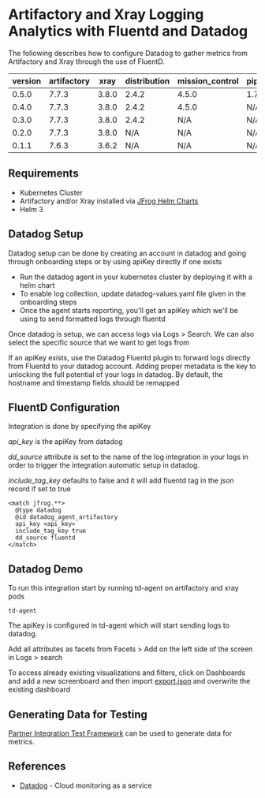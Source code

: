 # Artifactory and Xray Logging Analytics with Fluentd and Datadog

The following describes how to configure Datadog to gather metrics from Artifactory and Xray through the use of FluentD.

| version | artifactory | xray  | distribution | mission_control | pipelines |
|---------|-------------|-------|--------------|-----------------|-----------|
| 0.5.0   | 7.7.3       | 3.8.0 | 2.4.2        | 4.5.0           | 1.7.2     |
| 0.4.0   | 7.7.3       | 3.8.0 | 2.4.2        | 4.5.0           | N/A       |
| 0.3.0   | 7.7.3       | 3.8.0 | 2.4.2        | N/A             | N/A       |
| 0.2.0   | 7.7.3       | 3.8.0 | N/A          | N/A             | N/A       |
| 0.1.1   | 7.6.3       | 3.6.2 | N/A          | N/A             | N/A       |

## Requirements

* Kubernetes Cluster
* Artifactory and/or Xray installed via [JFrog Helm Charts](https://github.com/jfrog/charts)
* Helm 3

## Datadog Setup

Datadog setup can be done by creating an account in datadog and going through onboarding steps or by using apiKey directly if one exists

* Run the datadog agent in your kubernetes cluster by deploying it with a helm chart
* To enable log collection, update datadog-values.yaml file given in the onboarding steps
* Once the agent starts reporting, you'll get an apiKey which we'll be using to send formatted logs through fluentd

Once datadog is setup, we can access logs via Logs > Search. We can also select the specific source that we want to get logs from

If an apiKey exists, use the Datadog Fluentd plugin to forward logs directly from Fluentd to your datadog account. 
Adding proper metadata is the key to unlocking the full potential of your logs in datadog. By default, the hostname and timestamp fields should be remapped

## FluentD Configuration

Integration is done by specifying the apiKey

_api_key_ is the apiKey from datadog

_dd_source_ attribute is set to the name of the log integration in your logs in order to trigger the integration automatic setup in datadog.

_include_tag_key_ defaults to false and it will add fluentd tag in the json record if set to true

```
<match jfrog.**>
  @type datadog
  @id datadog_agent_artifactory
  api_key <api_key>
  include_tag_key true
  dd_source fluentd
</match>
```

## Datadog Demo

To run this integration start by running td-agent on artifactory and xray pods

``` 
td-agent
```

The apiKey is configured in td-agent which will start sending logs to datadog. 

Add all attributes as facets from Facets > Add on the left side of the screen in Logs > search

To access already existing visualizations and filters, click on Dashboards and add a new screenboard and then import [export.json](https://github.com/jfrog/log-analytics/blob/master/log-vendors/datadog/export.json) and overwrite the existing dashboard

## Generating Data for Testing
[Partner Integration Test Framework](https://github.com/jfrog/partner-integration-tests) can be used to generate data for metrics.

## References
* [Datadog](https://docs.datadoghq.com/getting_started/) - Cloud monitoring as a service